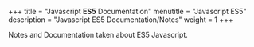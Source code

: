 +++
title = "Javascript **ES5** Documentation"
menutitle = "Javascript ES5"
description = "Javascript ES5 Documentation/Notes"
weight = 1
+++

Notes and Documentation taken about ES5 Javascript.
